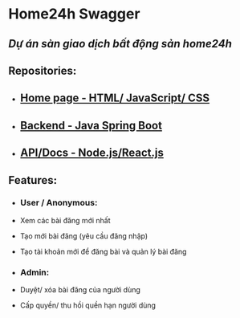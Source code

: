 # Home24h Swagger

## _Dự án sàn giao dịch bất động sản home24h_

## Repositories:

- ## [Home page - HTML/ JavaScript/ CSS](https://github.com/686FE06E67/bds-home24h.git)

- ## [Backend - Java Spring Boot](https://github.com/686FE06E67/bds-home24h-be.git)

- ## [API/Docs - Node.js/React.js](https://github.com/686FE06E67/home24h-swagger.git)

## Features:

- ### User / Anonymous:

- Xem các bài đăng mới nhất

- Tạo mới bài đăng (yêu cầu đăng nhập)

- Tạo tài khoản mới để đăng bài và quản lý bài đăng

- ### Admin:

- Duyệt/ xóa bài đăng của người dùng

- Cấp quyền/ thu hồi quền hạn người dùng